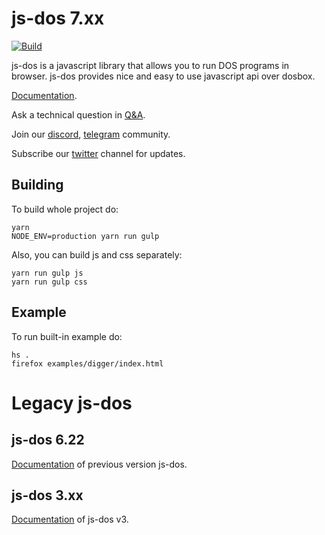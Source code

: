 # js-dos 7.xx
[![Build](https://github.com/caiiiycuk/js-dos/actions/workflows/yarn-gulp.yml/badge.svg)](https://github.com/caiiiycuk/js-dos/actions/workflows/yarn-gulp.yml)

js-dos is a javascript library that allows you to run DOS programs in browser. js-dos provides nice and easy to use javascript api over dosbox.

[Documentation](https://js-dos.com/).

Ask a technical question in [Q&A](https://talks.dos.zone/c/questions-answers/).

Join our [discord](https://discord.com/invite/hMVYEbG), [telegram](https://t.me/doszone) community.

Subscribe our [twitter](https://twitter.com/doszone_db/) channel for updates. 

## Building

To build whole project do:
```
yarn
NODE_ENV=production yarn run gulp
```

Also, you can build js and css separately:

```
yarn run gulp js
yarn run gulp css
```

## Example

To run built-in example do:

```
hs .
firefox examples/digger/index.html
```

# Legacy js-dos

## js-dos 6.22

[Documentation](https://js-dos.com/index_6.22.html) of previous version js-dos.

## js-dos 3.xx

[Documentation](https://js-dos.com/index_v3.html) of js-dos v3.
